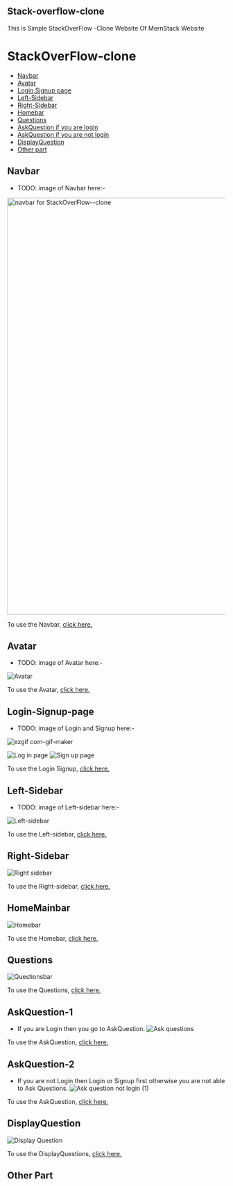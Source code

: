 ## Stack-overflow-clone
This is Simple StackOverFlow -Clone Website Of MernStack Website 

# StackOverFlow-clone

- [Navbar](#navbar)
- [Avatar](#avatar)
- [Login,Signup page](#Login-Signup-page)
- [Left-Sidebar](#Left-Sidebar)
- [Right-Sidebar](#Right-Sidebar)
- [Homebar](#HomeMainbar)
- [Questions](#Questions)
- [AskQuestion if you are login](#AskQuestion-1)
- [AskQuestion if you are not login](#AskQuestion-2)
- [DisplayQuestion](#DisplayQuestion)
- [Other part](#other-part)

## Navbar

- TODO: image of Navbar here:-

<img width="960" alt="navbar for StackOverFlow--clone" src="https://user-images.githubusercontent.com/102934270/201916800-9ab808c0-aeb0-4a7e-98d3-5b8119661a51.png">

To use the Navbar, [click here.](client/src/components/Navbar)

## Avatar

- TODO: image of Avatar here:-

![Avatar](https://user-images.githubusercontent.com/102934270/202451750-225ad613-e878-47b2-a41a-238a9d01d36a.jpg)

To use the Avatar, [click here.](client/src/components/Avatar)

## Login-Signup-page

- TODO: image of Login and Signup here:-

![ezgif com-gif-maker](https://user-images.githubusercontent.com/102934270/202521975-bc1cdfac-04d2-4ad1-aa0a-6a35fc073fe5.gif)

![Log in page](https://user-images.githubusercontent.com/102934270/202522150-62abeec0-97cf-4ecf-be36-796cbd1a2157.jpg)
![Sign up page](https://user-images.githubusercontent.com/102934270/202522245-423c713f-a365-4dcf-a741-2149e885d4a1.jpg)

To use the Login Signup, [click here.](client/src/pages/Auth)

## Left-Sidebar

- TODO: image of Left-sidebar here:-

![Left-sidebar](https://user-images.githubusercontent.com/102934270/202745561-4ab8378f-056a-4a31-8edd-2efc67afc405.jpg)

To use the Left-sidebar, [click here.](client/src/components/LeftSidebar)

## Right-Sidebar

![Right sidebar](https://user-images.githubusercontent.com/102934270/202745811-8dcaa4fa-a8cd-4781-95de-8009c4ad80a0.gif)

To use the Right-sidebar, [click here.](client/src/components/RightSidebar)

## HomeMainbar

![Homebar](https://user-images.githubusercontent.com/102934270/202862060-542dbe9a-75df-4571-8487-2287602a965c.jpg)

To use the Homebar, [click here.](client/src/components/HomeMainbar)

## Questions

![Questionsbar](https://user-images.githubusercontent.com/102934270/202862216-8efcd0a0-cb52-4b32-9f06-ee8b55960f39.jpg)

To use the Questions, [click here.](client/src/pages/Questions)

## AskQuestion-1
- If you are Login then you go to AskQuestion.
![Ask questions](https://user-images.githubusercontent.com/102934270/202912068-94a972a5-37c1-42d7-a57a-9c6a3253f9ef.jpg)

To use the AskQuestion, [click here.](client/src/pages/AskQuestion)

## AskQuestion-2
- If you are not Login  then Login or Signup first otherwise you are not able to Ask Questions.
![Ask question not login (1)](https://user-images.githubusercontent.com/102934270/202912225-7bb93631-f851-47dc-a1f7-ee7c5514c31d.gif)

To use the AskQuestion, [click here.](client/src/components/HomeMainbar/HomeMainbar.jsx)

## DisplayQuestion

![Display Question](https://user-images.githubusercontent.com/102934270/203116395-70c504cf-49eb-4be7-bf12-84e5b1296667.gif)
 
 To use the DisplayQuestions, [click here.](client/src/pages/Questions)
 
## Other Part
